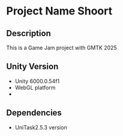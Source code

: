 # Project Name Shoort

## Description
This is a Game Jam project with GMTK 2025

## Unity Version
- Unity 6000.0.54f1
- WebGL platform
- 
## Dependencies
- UniTask2.5.3 version